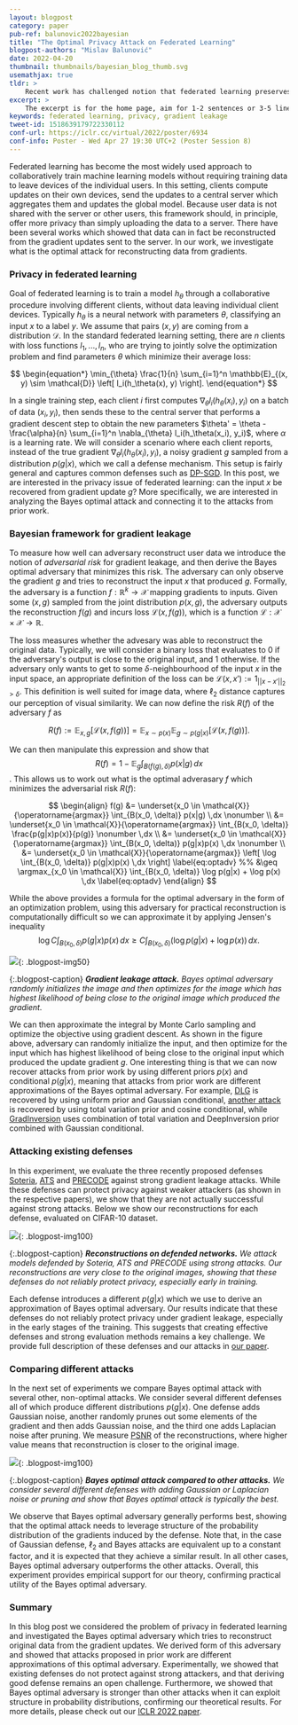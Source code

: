 ```yaml
---
layout: blogpost
category: paper
pub-ref: balunovic2022bayesian
title: "The Optimal Privacy Attack on Federated Learning"
blogpost-authors: "Mislav Balunović" 
date: 2022-04-20
thumbnail: thumbnails/bayesian_blog_thumb.svg
usemathjax: true
tldr: >
    Recent work has challenged notion that federated learning preserves data privacy by showing that various attacks can reconstruct original data from gradient updates. In this post, we investigate what is the optimal reconstruction attack and we show how it connects to previously proposed attacks. Furthermore, we also show that most of the existing defenses are not effective against strong attacks. Our findings indicate that the construction of effective defenses and their evaluation remains an open problem.
excerpt: >
    The excerpt is for the home page, aim for 1-2 sentences or 3-5 lines on the homepage. LCIFR is a method for training fair representations with provable certificates of individual fairness.
keywords: federated learning, privacy, gradient leakage
tweet-id: 1518639179722330112
conf-url: https://iclr.cc/virtual/2022/poster/6934
conf-info: Poster - Wed Apr 27 19:30 UTC+2 (Poster Session 8)
---
```


Federated learning has become the most widely used approach to collaboratively train machine learning models without requiring training data to leave devices of the individual users.
In this setting, clients compute updates on their own devices, send the updates to a central server which aggregates them and updates the global model. Because user data is not shared with the server or other users, this framework should, in principle, offer more privacy than simply uploading the data to a server.
There have been several works which showed that data can in fact be reconstructed from the gradient updates sent to the server.
In our work, we investigate what is the optimal attack for reconstructing data from gradients.

### Privacy in federated learning

Goal of federated learning is to train a model $h_\theta$ through a collaborative procedure involving different clients, without data leaving individual client devices.
Typically $h_\theta$ is a neural network with parameters $\theta$, classifying an input $x$ to a label $y$.
We assume that pairs $(x, y)$ are coming from a distribution $\mathcal{D}$.
In the standard federated learning setting, there are $n$ clients with loss functions $l_1, ..., l_n$, who are trying to jointly solve the optimization problem and find parameters $\theta$ which minimize their average loss:

$$
\begin{equation*}
  \min_{\theta} \frac{1}{n} \sum_{i=1}^n \mathbb{E}_{(x, y) \sim \mathcal{D}} \left[ l_i(h_\theta(x), y) \right].
\end{equation*}
$$

In a single training step, each client $i$ first computes $\nabla_{\theta} l_i(h_\theta(x_i), y_i)$ on a batch of data $(x_i, y_i)$, then sends these to the central server that performs a gradient descent step to obtain the new parameters $\theta' = \theta - \frac{\alpha}{n} \sum_{i=1}^n \nabla_{\theta} l_i(h_\theta(x_i), y_i)$, where $\alpha$ is a learning rate.
We will consider a scenario where each client reports, instead of the true gradient $\nabla_{\theta} l_i(h_\theta(x_i), y_i)$, a noisy gradient $g$ sampled from a distribution $p(g|x)$, which we call a defense mechanism.
This setup is fairly general and captures common defenses such as [DP-SGD](https://arxiv.org/abs/1607.00133).
In this post, we are interested in the privacy issue of federated learning: can the input $x$ be recovered from gradient update $g$?
More specifically, we are interested in analyzing the Bayes optimal attack and connecting it to the attacks from prior work.


### Bayesian framework for gradient leakage

To measure how well can adversary reconstruct user data we introduce the notion of *adversarial risk* for gradient leakage, and then derive the Bayes optimal adversary that minimizes this risk.
The adversary can only observe the gradient $g$ and tries to reconstruct the input $x$ that produced $g$.
Formally, the adversary is a function $f: \mathbb{R}^k \rightarrow \mathcal{X}$ mapping gradients to inputs.
Given some $(x, g)$ sampled from the joint distribution $p(x, g)$, the adversary outputs the reconstruction $f(g)$ and incurs loss $\mathcal{L}(x, f(g))$, which is a function $\mathcal{L}: \mathcal{X} \times \mathcal{X} \rightarrow \mathbb{R}$.


The loss measures whether the advesary was able to reconstruct the original data.
Typically, we will consider a binary loss that evaluates to 0 if the adversary's output is close to the original input, and 1 otherwise.
If the adversary only wants to get to some $\delta$-neighbourhood of the input $x$ in the input space, an appropriate definition of the loss can be $\mathcal{L}(x, x') := 1_{||x - x'||_2 > \delta}$.
This definition is well suited for image data, where $\ell_2$ distance captures our perception of visual similarity.
We can now define the risk $R(f)$ of the adversary $f$ as

$$
\begin{equation}
    R(f) := \mathbb{E}_{x, g} \left[ \mathcal{L}(x, f(g)) \right] = \mathbb{E}_{x \sim p(x)} \mathbb{E}_{g \sim p(g|x)} \left[ \mathcal{L}(x, f(g)) \right].
\end{equation}
$$

We can then manipulate this expression and show that $$R(f) = 1 - \mathbb{E}_g \int_{B(f(g), \delta)} p(x|g) \,dx$$.
This allows us to work out what is the optimal adverasary $f$ which minimizes the adversarial risk $R(f)$:

$$
\begin{align}
    f(g) &= \underset{x_0 \in \mathcal{X}}{\operatorname{argmax}}  \int_{B(x_0, \delta)} p(x|g) \,dx \nonumber \\
        &= \underset{x_0 \in \mathcal{X}}{\operatorname{argmax}} \int_{B(x_0, \delta)} \frac{p(g|x)p(x)}{p(g)} \nonumber \,dx \\
        &= \underset{x_0 \in \mathcal{X}}{\operatorname{argmax}} \int_{B(x_0, \delta)} p(g|x)p(x) \,dx \nonumber \\
        &= \underset{x_0 \in \mathcal{X}}{\operatorname{argmax}} \left[ \log \int_{B(x_0, \delta)} p(g|x)p(x) \,dx \right] \label{eq:optadv}
        %% &\geq \argmax_{x_0 \in \mathcal{X}} \int_{B(x_0, \delta)} \log p(g|x) + \log p(x) \,dx \label{eq:optadv}
\end{align}
$$

While the above provides a formula for the optimal adversary in the form of an optimization problem, using this adversary for practical reconstruction is computationally difficult 
so we can approximate it by applying Jensen's inequality $$
  \log C \int_{B(x_0, \delta)} p(g|x)p(x) \,dx \geq C \int_{B(x_0, \delta)} (\log p(g|x) + \log p(x)) \,dx.
$$


![](/assets/blog/bayesian/bayes_attack.png){: .blogpost-img50}

{:.blogpost-caption}
***Gradient leakage attack.** Bayes optimal adversary randomly initializes the image and then optimizes for the image which has highest likelihood of being close to the original image which produced the gradient.*

We can then approximate the integral by Monte Carlo sampling and optimize the objective using gradient descent.
As shown in the figure above, adversary can randomly initialize the input, and then optimize for the input which has highest likelihood of being close to the original input which produced the update gradient $g$.
One interesting thing is that we can now recover attacks from prior work by using different priors $p(x)$ and conditional $p(g|x)$, meaning that attacks from prior work are different approximations of the Bayes optimal adversary. For example, [DLG](https://arxiv.org/abs/1906.08935) is recovered by using uniform prior and Gaussian conditional, [another attack](https://arxiv.org/abs/2003.14053) is recovered by using total variation prior and cosine conditional, while [GradInversion](https://arxiv.org/abs/2104.07586) uses combination of total variation and DeepInversion prior combined with Gaussian conditional.

### Attacking existing defenses

In this experiment, we evaluate the three recently proposed defenses [Soteria](https://openaccess.thecvf.com/content/CVPR2021/papers/Sun_Soteria_Provable_Defense_Against_Privacy_Leakage_in_Federated_Learning_From_CVPR_2021_paper.pdf), [ATS](https://arxiv.org/abs/2011.12505) and [PRECODE](https://arxiv.org/abs/2108.04725) against strong gradient leakage attacks.
While these defenses can protect privacy against weaker attackers (as shown in the respective papers), we show that they are not actually successful against strong attacks.
Below we show our reconstructions for each defense, evaluated on CIFAR-10 dataset.

![](/assets/blog/bayesian/img_reconstructions.png){: .blogpost-img100}


{:.blogpost-caption}
***Reconstructions on defended networks.** We attack models defended by Soteria, ATS and PRECODE using strong attacks. Our reconstructions are very close to the original images, showing that these defenses do not reliably protect privacy, especially early in training.*

Each defense introduces a different $p(g|x)$ which we use to derive an approximation of Bayes optimal adversary.
Our results indicate that these defenses do not reliably protect privacy under gradient leakage, especially in the early stages of the training.
This suggests that creating effective defenses and strong evaluation methods remains a key challenge.
We provide full description of these defenses and our attacks in [our paper](https://arxiv.org/abs/2111.04706).


### Comparing different attacks

In the next set of experiments we compare Bayes optimal attack with several other, non-optimal attacks.
We consider several different defenses all of which produce different distributions $p(g|x)$.
One defense adds Gaussian noise, another randomly prunes out some elements of the gradient and then adds Gaussian noise, and the third one adds Laplacian noise after pruning.
We measure [PSNR](https://en.wikipedia.org/wiki/Peak_signal-to-noise_ratio) of the reconstructions, where higher value means that reconstruction is closer to the original image.

![](/assets/blog/bayesian/attacks_barplot.png){: .blogpost-img100}

{:.blogpost-caption}
***Bayes optimal attack compared to other attacks.** We consider several different defenses with adding Gaussian or Laplacian noise or pruning and show that Bayes optimal attack is typically the best.*

We observe that Bayes optimal adversary generally performs best, showing that the optimal attack needs to leverage structure of the probability distribution of the gradients induced by the defense.
Note that, in the case of Gaussian defense, $\ell_2$ and Bayes attacks are equivalent up to a constant factor, and it is expected that they achieve a similar result.
In all other cases, Bayes optimal adversary outperforms the other attacks.
Overall, this experiment provides empirical support for our theory, confirming practical utility of the Bayes optimal adversary.

### Summary

In this blog post we considered the problem of privacy in federated learning and investigated the Bayes optimal adversary which tries to reconstruct original data from the gradient updates.
We derived form of this adversary and showed that attacks proposed in prior work are different approximations of this optimal adversary.
Experimentally, we showed that existing defenses do not protect against strong attackers, and that deriving good defense remains an open challenge.
Furthermore, we showed that Bayes optimal adversary is stronger than other attacks when it can exploit structure in probability distributions, confirming our theoretical results.
For more details, please check out our [ICLR 2022 paper](https://arxiv.org/abs/2111.04706).
